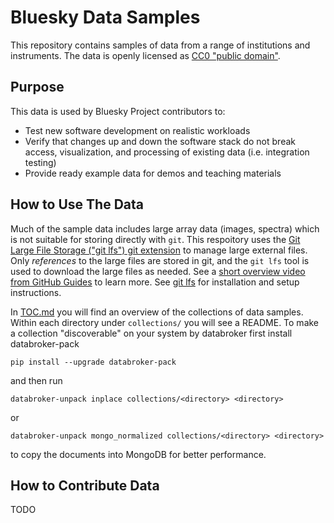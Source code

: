 # Bluesky Data Samples

This repository contains samples of data from a range of institutions and
instruments. The data is openly licensed as
[CC0 "public domain"](https://creativecommons.org/share-your-work/public-domain/cc0/).

## Purpose

This data is used by Bluesky Project contributors to:

* Test new software development on realistic workloads
* Verify that changes up and down the software stack do not break access,
  visualization, and processing of existing data (i.e. integration testing)
* Provide ready example data for demos and teaching materials

## How to Use The Data

Much of the sample data includes large array data (images, spectra) which is not
suitable for storing directly with ``git``. This respoitory uses the
[Git Large File Storage ("git lfs") git extension](https://git-lfs.github.com/)
to manage large external files. Only *references* to the large files are stored
in git, and the ``git lfs`` tool is used to download the large files as needed.
See a
[short overview video from GitHub Guides](https://www.youtube.com/watch?v=uLR1RNqJ1Mw)
to learn more. See [git lfs](https://git-lfs.github.com/) for installation and
setup instructions.

In [TOC.md](./TOC.md) you will find an overview of the collections of data
samples. Within each directory under `collections/` you will see a README. To
make a collection "discoverable" on your system by databroker first install
databroker-pack

```
pip install --upgrade databroker-pack
```

and then run

```
databroker-unpack inplace collections/<directory> <directory>
```

or

```
databroker-unpack mongo_normalized collections/<directory> <directory>
```

to copy the documents into MongoDB for better performance.


## How to Contribute Data

TODO
